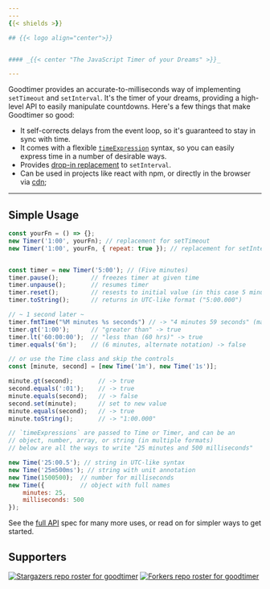 ```yaml
---
---
{{< shields >}}

## {{< logo align="center">}}


#### _{{< center "The JavaScript Timer of your Dreams" >}}_

---
```



Goodtimer provides an accurate-to-milliseconds way of implementing `setTimeout` and `setInterval`. It's the timer of your
dreams, providing a high-level API to easily manipulate countdowns. Here's a few things that make Goodtimer so good:

* It self-corrects delays from the event loop, so it's guaranteed to stay in sync with time.
* It comes with a flexible [`timeExpression`](#timeexpressions) syntax, so you can easily express time in a number of desirable ways.
* Provides [drop-in replacement](docs/timeutil.md) to `setInterval`.
* Can be used in projects like react with npm, or directly in the browser via [cdn](https://cdn.nickpal.to/goodtimer);

---

## Simple Usage

```javascript
const yourFn = () => {};
new Timer('1:00', yourFn); // replacement for setTimeout
new Timer('1:00', yourFn, { repeat: true }); // replacement for setInterval


const timer = new Timer('5:00'); // (Five minutes)
timer.pause();         // freezes timer at given time
timer.unpause();       // resumes timer
timer.reset();         // resests to initial value (in this case 5 minutes)
timer.toString();      // returns in UTC-like format ("5:00.000")

// ~ 1 second later ~
timer.fmtTime("%M minutes %s seconds") // -> "4 minutes 59 seconds" (many ways to use!) 
timer.gt('1:00');      // "greater than" -> true
timer.lt('60:00:00');  // "less than (60 hrs)" -> true
timer.equals('6m');    // (6 minutes, alternate notation) -> false

// or use the Time class and skip the controls
const [minute, second] = [new Time('1m'), new Time('1s')];

minute.gt(second);       // -> true
second.equals(':01');    // -> true
minute.equals(second);   // -> false
second.set(minute);      // set to new value
minute.equals(second);   // -> true
minute.toString();       // -> "1:00.000"

// `timeExpressions` are passed to Time or Timer, and can be an
// object, number, array, or string (in multiple formats)
// below are all the ways to write "25 minutes and 500 milliseconds"

new Time('25:00.5'); // string in UTC-like syntax
new Time('25m500ms'); // string with unit annotation
new Time(1500500);  // number for milliseconds
new Time({          // object with full names
    minutes: 25, 
    milliseconds: 500 
});
```

See the [full API](https://nickpalenchar.github.io/goodtimer/api) spec for many more uses, or read on for simpler ways to get started.

## Supporters

[![Stargazers repo roster for goodtimer](https://reporoster.com/stars/nickpalenchar/goodtimer)](https://github.com/nickpalenchar/goodtimer/stargazers)
[![Forkers repo roster for goodtimer](https://reporoster.com/forks/nickpalenchar/goodtimer)](https://github.com/nickpalenchar/goodtimer/network/members)
